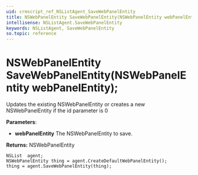 ```yaml
---
uid: crmscript_ref_NSListAgent_SaveWebPanelEntity
title: NSWebPanelEntity SaveWebPanelEntity(NSWebPanelEntity webPanelEntity);
intellisense: NSListAgent.SaveWebPanelEntity
keywords: NSListAgent, SaveWebPanelEntity
so.topic: reference
---
```


# NSWebPanelEntity SaveWebPanelEntity(NSWebPanelEntity webPanelEntity);

Updates the existing NSWebPanelEntity or creates a new NSWebPanelEntity if the id parameter is 0

**Parameters**:
* **webPanelEntity** The NSWebPanelEntity to save.

**Returns:** NSWebPanelEntity

```crmscript
NSList  agent;
NSWebPanelEntity thing = agent.CreateDefaultWebPanelEntity();
thing = agent.SaveWebPanelEntity(thing);
```

